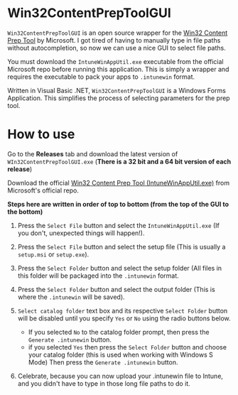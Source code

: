 # Win32ContentPrepToolGUI

`Win32ContentPrepToolGUI` is an open source wrapper for the [Win32 Content Prep Tool](https://github.com/Microsoft/Microsoft-Win32-Content-Prep-Tool) by Microsoft. I got tired of having to manually type in file paths without autocompletion, so now we can use a nice GUI to select file paths.

You must download the `IntuneWinAppUtil.exe` executable from the official Microsoft repo before running this application. This is simply a wrapper and requires the executable to pack your apps to `.intunewin` format.

Written in Visual Basic .NET, `Win32ContentPrepToolGUI` is a Windows Forms Application. This simplifies the process of selecting parameters for the prep tool.

# How to use

Go to the **Releases** tab and download the latest version of `WIn32ContentPrepToolGUI.exe` (**There is a 32 bit and a 64 bit version of each release**)

Download the official [Win32 Content Prep Tool (IntuneWinAppUtil.exe)](https://github.com/Microsoft/Microsoft-Win32-Content-Prep-Tool) from Microsoft's official repo.


**Steps here are written in order of top to bottom (from the top of the GUI to the bottom)**

1. Press the `Select File` button and select the `IntuneWinAppUtil.exe` (If you don't, unexpected things will happen!).
2. Press the `Select File` button and select the setup file (This is usually a `setup.msi` or `setup.exe`).
3. Press the `Select Folder` button and select the setup folder (All files in this folder will be packaged into the `.intunewin` format.
4. Press the `Select Folder` button and select the output folder (This is where the `.intunewin` will be saved).
5. `Select catalog folder` text box and its respective `Select Folder` button will be disabled until you specify `Yes` or `No` using the radio buttons below.
    - If you selected `No` to the catalog folder prompt, then press the `Generate .intunewin` button.
    - if you selected `Yes` then press the `Select Folder` button and choose your catalog folder (this is used when working with Windows S Mode) Then press the `Generate .intunewin` button.

6. Celebrate, because you can now upload your .intunewin file to Intune, and you didn't have to type in those long file paths to do it.

